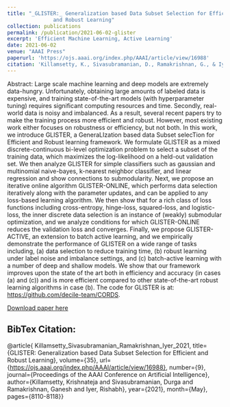 ```yaml
---
title: "_GLISTER:_ Generalization based Data Subset Selection for Efficient
               and Robust Learning"
collection: publications
permalink: /publication/2021-06-02-glister
excerpt: 'Efficient Machine Learning, Active Learning'
date: 2021-06-02
venue: "AAAI Press"
paperurl: 'https://ojs.aaai.org/index.php/AAAI/article/view/16988'
citation: 'Killamsetty, K., Sivasubramanian, D., Ramakrishnan, G., & Iyer, R. (2021). GLISTER: Generalization based Data Subset Selection for Efficient and Robust Learning. Proceedings of the AAAI Conference on Artificial Intelligence, 35(9), 8110-8118. Retrieved from https://ojs.aaai.org/index.php/AAAI/article/view/16988'
---
```


Abstract: Large scale machine learning and deep models are extremely data-hungry. Unfortunately, obtaining large amounts of labeled data is expensive, and training state-of-the-art models (with hyperparameter tuning) requires significant computing resources and time. Secondly, real-world data is noisy and imbalanced. As a result, several recent papers try to make the training process more efficient and robust. However, most existing work either focuses on robustness or efficiency, but not both. In this work, we introduce GLISTER, a GeneraLIzation based data Subset selecTion for Efficient and Robust learning framework. We formulate GLISTER as a mixed discrete-continuous bi-level optimization problem to select a subset of the training data, which maximizes the log-likelihood on a held-out validation set. We then analyze GLISTER for simple classifiers such as gaussian and multinomial naive-bayes, k-nearest neighbor classifier, and linear regression and show connections to submodularity. Next, we propose an iterative online algorithm GLISTER-ONLINE, which performs data selection iteratively along with the parameter updates, and can be applied to any loss-based learning algorithm. We then show that for a rich class of loss functions including cross-entropy, hinge-loss, squared-loss, and logistic-loss, the inner discrete data selection is an instance of (weakly) submodular optimization, and we analyze conditions for which GLISTER-ONLINE reduces the validation loss and converges. Finally, we propose GLISTER-ACTIVE, an extension to batch active learning, and we empirically demonstrate the performance of GLISTER on a wide range of tasks including, (a) data selection to reduce training time, (b) robust learning under label noise and imbalance settings, and (c) batch-active learning with a number of deep and shallow models. We show that our framework improves upon the state of the art both in efficiency and accuracy (in cases (a) and (c)) and is more efficient compared to other state-of-the-art robust learning algorithms in case (b). The code for GLISTER is at: https://github.com/decile-team/CORDS.

[Download paper here](https://ojs.aaai.org/index.php/AAAI/article/view/16988/16795)

## BibTex Citation:

@article{
Killamsetty_Sivasubramanian_Ramakrishnan_Iyer_2021, 
title={GLISTER: Generalization based Data Subset Selection for Efficient and Robust Learning}, volume={35}, url={https://ojs.aaai.org/index.php/AAAI/article/view/16988},
number={9}, 
journal={Proceedings of the AAAI Conference on Artificial Intelligence}, 
author={Killamsetty, Krishnateja and Sivasubramanian, Durga and Ramakrishnan, Ganesh and Iyer, Rishabh}, year={2021}, month={May}, pages={8110-8118}}
